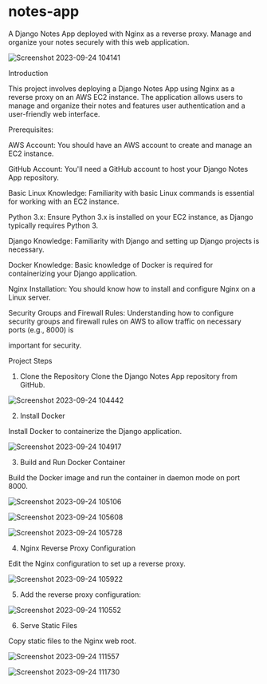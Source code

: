 # notes-app
A Django Notes App deployed with Nginx as a reverse proxy. Manage and organize your notes securely with this web application.

![Screenshot 2023-09-24 104141](https://github.com/sandesh1827/notes-app/assets/132772443/e1a86a65-2786-4f7d-be39-5eed6edfdd11)

Introduction

This project involves deploying a Django Notes App using Nginx as a reverse proxy on an AWS EC2 instance. The application allows users to manage and organize their notes and features user authentication and a user-friendly web interface.

Prerequisites:

AWS Account: You should have an AWS account to create and manage an EC2 instance.

GitHub Account: You'll need a GitHub account to host your Django Notes App repository.

Basic Linux Knowledge: Familiarity with basic Linux commands is essential for working with an EC2 instance.

Python 3.x: Ensure Python 3.x is installed on your EC2 instance, as Django typically requires Python 3.

Django Knowledge: Familiarity with Django and setting up Django projects is necessary.

Docker Knowledge: Basic knowledge of Docker is required for containerizing your Django application.

Nginx Installation: You should know how to install and configure Nginx on a Linux server.

Security Groups and Firewall Rules: Understanding how to configure security groups and firewall rules on AWS to allow traffic on necessary ports (e.g., 8000) is 

important for security.

Project Steps

1. Clone the Repository
Clone the Django Notes App repository from GitHub.

![Screenshot 2023-09-24 104442](https://github.com/sandesh1827/notes-app/assets/132772443/97815fad-f2a4-4ce4-a96e-9b0d8dc1239a)

2. Install Docker
 
Install Docker to containerize the Django application.

![Screenshot 2023-09-24 104917](https://github.com/sandesh1827/notes-app/assets/132772443/d44c3c8c-f924-4ebc-b747-edfbbfe71a60)

3. Build and Run Docker Container
   
Build the Docker image and run the container in daemon mode on port 8000.

![Screenshot 2023-09-24 105106](https://github.com/sandesh1827/notes-app/assets/132772443/7b95ee17-2750-4c28-8721-f073bb25053f)

![Screenshot 2023-09-24 105608](https://github.com/sandesh1827/notes-app/assets/132772443/f186f933-53bd-49e7-aaae-f735cd68077a)

![Screenshot 2023-09-24 105728](https://github.com/sandesh1827/notes-app/assets/132772443/9dbacf79-24ae-464b-a645-8c36f22c165f)

4. Nginx Reverse Proxy Configuration
   
Edit the Nginx configuration to set up a reverse proxy.

![Screenshot 2023-09-24 105922](https://github.com/sandesh1827/notes-app/assets/132772443/bacec776-b1f2-42e9-b6b8-b0b2411d4a56)

5. Add the reverse proxy configuration:

![Screenshot 2023-09-24 110552](https://github.com/sandesh1827/notes-app/assets/132772443/922b12c9-7286-4dab-a652-b77791e300c8)

6. Serve Static Files
 
Copy static files to the Nginx web root.

![Screenshot 2023-09-24 111557](https://github.com/sandesh1827/notes-app/assets/132772443/3854ce8d-538d-4dbf-bfe9-f8936f711dd1)

![Screenshot 2023-09-24 111730](https://github.com/sandesh1827/notes-app/assets/132772443/2ebc1396-6e36-41d2-808a-4774cebeb2b0)

   
